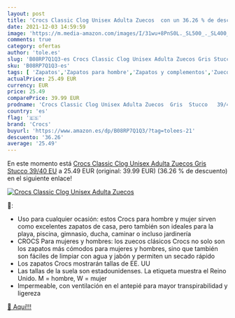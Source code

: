 ```yaml
---
layout: post
title: 'Crocs Classic Clog Unisex Adulta Zuecos  con un 36.26 % de descuento'
date: 2021-12-03 14:59:59
image: 'https://m.media-amazon.com/images/I/31wu+8PnS0L._SL500_._SL400_.jpg'
comments: true
category: ofertas
author: 'tole.es'
slug: 'B08RP7Q1Q3-es Crocs Classic Clog Unisex Adulta Zuecos Gris Stucco 39/40 EU'
sku: 'B08RP7Q1Q3-es'
tags: [ 'Zapatos','Zapatos para hombre','Zapatos y complementos','Zuecos y mules para hombre','crocs','zuecos', ]
actualPrice: 25.49 EUR
currency: EUR
price: 25.49
comparePrice: 39.99 EUR
prodname: 'Crocs Classic Clog Unisex Adulta Zuecos  Gris  Stucco   39/40 EU'
country: 'es'
flag: '🇪🇸'
brand: 'Crocs'
buyurl: 'https://www.amazon.es/dp/B08RP7Q1Q3/?tag=tolees-21'
descuento: '36.26'
average: '25.49'
---
```


En este momento está [Crocs Classic Clog Unisex Adulta Zuecos  Gris  Stucco   39/40 EU](https://www.amazon.es/dp/B08RP7Q1Q3/?tag=tolees-21) a 25.49 EUR (original: 39.99 EUR) (36.26 %  de descuento) en el siguiente enlace!

[![Crocs Classic Clog Unisex Adulta Zuecos ](https://m.media-amazon.com/images/I/31wu+8PnS0L._SL500_._SL400_.jpg)](https://www.amazon.es/dp/B08RP7Q1Q3/?tag=tolees-21)

🔎:

- Uso para cualquier ocasión: estos Crocs para hombre y mujer sirven como excelentes zapatos de casa, pero también son ideales para la playa, piscina, gimnasio, ducha, caminar o incluso jardinería
- CROCS Para mujeres y hombres: los zuecos clásicos Crocs no solo son los zapatos más cómodos para mujeres y hombres, sino que también son fáciles de limpiar con agua y jabón y permiten un secado rápido
- Los zapatos Crocs mostrarán tallas de EE. UU
- Las tallas de la suela son estadounidenses. La etiqueta muestra el Reino Unido. M = hombre, W = mujer
- Impermeable, con ventilación en el antepié para mayor transpirabilidad y ligereza

[🛒 Aquí!!!](https://www.amazon.es/dp/B08RP7Q1Q3/?tag=tolees-21)
